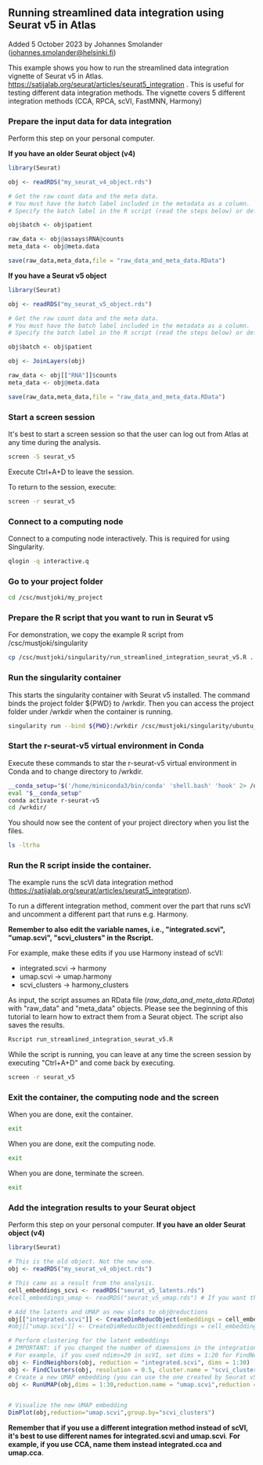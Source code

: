 ## Running streamlined data integration using Seurat v5 in Atlas

Added 5 October 2023 by Johannes Smolander (johannes.smolander@helsinki.fi)

This example shows you how to run the streamlined data integration vignette of Seurat v5 in Atlas.
https://satijalab.org/seurat/articles/seurat5_integration . This is useful for testing different data integration methods.
The vignette covers 5 different integration methods (CCA, RPCA, scVI, FastMNN, Harmony)

### Prepare the input data for data integration 
Perform this step on your personal computer.

**If you have an older Seurat object (v4)**
```R
library(Seurat)

obj <- readRDS("my_seurat_v4_object.rds")

# Get the raw count data and the meta data. 
# You must have the batch label included in the metadata as a column.
# Specify the batch label in the R script (read the steps below) or define a new column.

obj$batch <- obj$patient

raw_data <- obj@assays$RNA@counts
meta_data <- obj@meta.data

save(raw_data,meta_data,file = "raw_data_and_meta_data.RData")
```

**If you have a Seurat v5 object**
```R
library(Seurat)

obj <- readRDS("my_seurat_v5_object.rds")

# Get the raw count data and the meta data. 
# You must have the batch label included in the metadata as a column.
# Specify the batch label in the R script (read the steps below) or define a new column.

obj$batch <- obj$patient

obj <- JoinLayers(obj)

raw_data <- obj[["RNA"]]$counts
meta_data <- obj@meta.data

save(raw_data,meta_data,file = "raw_data_and_meta_data.RData")
```

### Start a screen session 
It's best to start a screen session so that the user can log out from Atlas at any time during the analysis.
```bash
screen -S seurat_v5
```
Execute Ctrl+A+D to leave the session.

To return to the session, execute:
```bash
screen -r seurat_v5
```

### Connect to a computing node 

Connect to a computing node interactively. This is required for using Singularity.
```bash
qlogin -q interactive.q
```

### Go to your project folder

```bash
cd /csc/mustjoki/my_project
```

### Prepare the R script that you want to run in Seurat v5

For demonstration, we copy the example R script from /csc/mustjoki/singularity
```bash
cp /csc/mustjoki/singularity/run_streamlined_integration_seurat_v5.R .
```


### Run the singularity container

This starts the singularity container with Seurat v5 installed. 
The command binds the project folder ${PWD} to /wrkdir.
Then you can access the project folder under /wrkdir when the container is running.
```bash
singularity run --bind ${PWD}:/wrkdir /csc/mustjoki/singularity/ubuntu_seuratv5.sif
```

### Start the r-seurat-v5 virtual environment in Conda

Execute these commands to star the r-seurat-v5 virtual environment in Conda and to change directory to /wrkdir.
```bash
__conda_setup="$('/home/miniconda3/bin/conda' 'shell.bash' 'hook' 2> /dev/null)"
eval "$__conda_setup"
conda activate r-seurat-v5
cd /wrkdir/
```

You should now see the content of your project directory when you list the files.
```bash
ls -ltrha
```

### Run the R script inside the container. 

The example runs the scVI data integration method (https://satijalab.org/seurat/articles/seurat5_integration).

To run a different integration method, comment over the part that runs scVI and uncomment a different part that runs e.g. Harmony.

**Remember to also edit the variable names, i.e., "integrated.scvi", "umap.scvi", "scvi_clusters" in the Rscript.** 

For example, make these edits if you use Harmony instead of scVI:

- integrated.scvi -> harmony
- umap.scvi -> umap.harmony
- scvi_clusters -> harmony_clusters

As input, the script assumes an RData file (*raw_data_and_meta_data.RData*) with "raw_data" and "meta_data" objects.
Please see the beginning of this tutorial to learn how to extract them from a Seurat object.
The script also saves the results.

```bash
Rscript run_streamlined_integration_seurat_v5.R
```
While the script is running, you can leave at any time the screen session by executing "Ctrl+A+D" and come back by executing.

```bash
screen -r seurat_v5
```


### Exit the container, the computing node and the screen 

When you are done, exit the container.

```bash
exit
```

When you are done, exit the computing node.

```bash
exit
```

When you are done, terminate the screen.

```bash
exit
```

### Add the integration results to your Seurat object

Perform this step on your personal computer.
**If you have an older Seurat object (v4)**
```R
library(Seurat)

# This is the old object. Not the new one.
obj <- readRDS("my_seurat_v4_object.rds")

# This came as a result from the analysis.
cell_embeddings_scvi <- readRDS("seurat_v5_latents.rds")
#cell_embeddings_umap <- readRDS("seurat_v5_umap.rds") # If you want the umap embeddings as well

# Add the latents and UMAP as new slots to obj@reductions
obj[["integrated.scvi"]] <- CreateDimReducObject(embeddings = cell_embeddings_scvi) # If you want the umap embeddings as well
#obj[["umap.scvi"]] <- CreateDimReducObject(embeddings = cell_embeddings_umap)

# Perform clustering for the latent embeddings
# IMPORTANT: if you changed the number of dimensions in the integration step (R script), match these dimensions with them
# For example, if you used ndims=20 in scVI, set dims = 1:20 for FindNeighbors and RunUMAP.
obj <- FindNeighbors(obj, reduction = "integrated.scvi", dims = 1:30)
obj <- FindClusters(obj, resolution = 0.5, cluster.name = "scvi_clusters")  
# Create a new UMAP embedding (you can use the one created by Seurat v5 too and just skip this, but make sure the dims was set correctly)
obj <- RunUMAP(obj,dims = 1:30,reduction.name = "umap.scvi",reduction = "integrated.scvi")


# Visualize the new UMAP embedding
DimPlot(obj,reduction="umap.scvi",group.by="scvi_clusters")
```

**Remember that if you use a different integration method instead of scVI, it's best to use different names for integrated.scvi and umap.scvi**.
**For example, if you use CCA, name them instead integrated.cca and umap.cca**.


